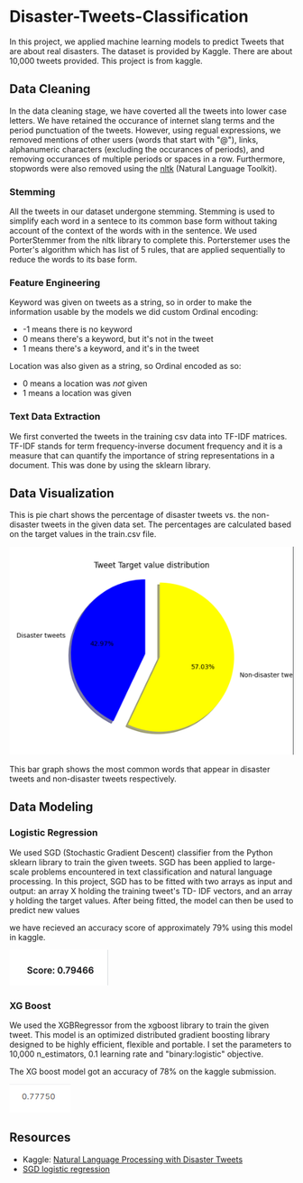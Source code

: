 # Disaster-Tweets-Classification

In this project, we applied machine learning models to predict Tweets that are about real disasters. The dataset is provided by Kaggle. There are about  10,000 tweets provided. This project is from kaggle.

## Data Cleaning 
In the data cleaning stage, we have coverted all the tweets into lower case letters. We have retained the occurance of internet slang terms and the period punctuation of the tweets. However, using regual expressions, we removed mentions of other users (words that start with "@"), links, alphanumeric characters (excluding the occurances of periods), and removing occurances of multiple periods or spaces in a row. Furthermore, stopwords were also removed using the [nltk](https://www.nltk.org/) (Natural Language Toolkit). 

### Stemming 
All the tweets in our dataset undergone stemming. Stemming is used to simplify each word in a sentece to its common base form without taking account of the context of the words with in the sentence. We used PorterStemmer from the nltk library to complete this. Porterstemer uses the Porter's algorithm which has list of 5 rules, that are applied sequentially to reduce the words to its base form. 

### Feature Engineering
Keyword was given on tweets as a string, so in order to make the information usable by the models we did custom Ordinal encoding:
* -1 means there is no keyword
* 0 means there's a keyword, but it's not in the tweet
* 1 means there's a keyword, and it's in the tweet

Location was also given as a string, so Ordinal encoded as so:
* 0 means a location was _not_ given
* 1 means a location was given

### Text Data Extraction
We first converted the tweets in the training csv data into TF-IDF matrices. TF-IDF stands for term frequency-inverse document frequency and it is a measure that can quantify the importance of string representations in a document. This was done by using the sklearn library. 

## Data Visualization 
This is pie chart shows the percentage of disaster tweets vs. the non-disaster tweets in the given data set. The percentages are calculated based on the target values in the train.csv file.

![pie](visualizer/pie.png)


This bar graph shows the most common words that appear in disaster tweets and non-disaster tweets respectively. 


## Data Modeling 

### Logistic Regression 
We used SGD (Stochastic Gradient Descent) classifier from the Python sklearn library to train the given tweets. SGD has been applied to large-scale problems encountered in text classification and natural language processing.  In this project, SGD has to be fitted with two arrays as input and output: an array X holding the training tweet's TD- IDF vectors, and an array y holding the target values. After being fitted, the model can then be used to predict new values

we have recieved an accuracy score of approximately 79% using this model in kaggle. 

![lregscore](lregscore.png)

### XG Boost
We used the XGBRegressor from the xgboost library to train the given tweet. This model is an optimized distributed gradient boosting library designed to be highly efficient, flexible and portable. I set the parameters to 10,000 n_estimators, 0.1 learning rate  and "binary:logistic" objective. 

The XG boost model got an accuracy of 78% on the kaggle submission.

![xgboostscore](xgboost.png)

## Resources
-  Kaggle: [Natural Language Processing with Disaster Tweets](https://www.kaggle.com/competitions/nlp-getting-started)
-  [SGD logistic regression](https://scikit-learn.org/stable/modules/sgd.html)

